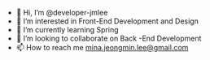 - 👋 Hi, I’m @developer-jmlee
- 👀 I’m interested in Front-End Development and Design
- 🌱 I’m currently learning Spring
- 💞️ I’m looking to collaborate on Back -End Development
- 📫 How to reach me mina.jeongmin.lee@gmail.com

<!---
developer-jmlee/developer-jmlee is a ✨ special ✨ repository because its `README.md` (this file) appears on your GitHub profile.
You can click the Preview link to take a look at your changes.
--->
